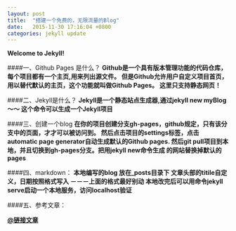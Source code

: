 ```yaml
---
layout: post
title:  "搭建一个免费的，无限流量的Blog"
date:   2015-11-30 17:16:04 +0800
categories: jekyll update
---
```


**Welcome to Jekyll!**

####一、Github Pages 是什么？
**Github是一个具有版本管理功能的代码仓库，每个项目都有一个主页,用来列出源文件。
但是Github允许用户自定义项目首页，用以替代默认的主页，这个功能就叫做Github Pages。
这里只支持静态网页！**

####二、Jekyll是什么？
**Jekyll是一个静态站点生成器,通过jekyll new myBlog～～  这个命令可以生成一个Jekyll项目**

####三、创建一个blog
**在你的项目创建分支gh-pages，github规定，只有该分支中的页面，才才可以被访问到。
然后点击项目的settings标签，点击automatic page generator自动生成默认的Github pages.
然后git pull项目到本地，并且切换到gh-pages分支。把用jekyll new命令生成
的网站替换掉默认的pages**


####四、markdown：
**本地编写的blog 放在_posts目录下
文章头部的titile自定义，日期按照格式写入
－－－上面的格式最好别动
本地改完后可以用命令jekyll serve启动一个本地服务，访问localhost验证**



####五、参考文章：

**[@链接文章](http://www.ruanyifeng.com/blog/2012/08/blogging_with_jekyll.html)**

